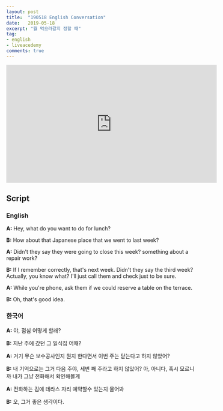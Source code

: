 ```yaml
---
layout: post
title:  "190518 English Conversation"
date:   2019-05-18
excerpt: "뭘 먹으러갈지 정할 때"
tag:
- english
- liveacedemy
comments: true
---
```


<iframe width="560" height="315" src="https://www.youtube.com/embed/68z7Q1GbG-I" frameborder="0" allow="accelerometer; autoplay; encrypted-media; gyroscope; picture-in-picture" allowfullscreen></iframe>

## Script

### English

**A:** Hey, what do you want to do for lunch?

**B:** How about that Japanese place that we went to last week?

**A:** Didn't they say they were going to close this week? something about a repair work?

**B:** If I remember correctly, that's next week. Didn't they say the third week? Actually, you know what? I'll just call them and check just to be sure.

**A:** While you're phone, ask them if we could reserve a table on the terrace.

**B:** Oh, that's good idea.

### 한국어

**A:** 야, 점심 어떻게 할래?

**B:** 지난 주에 갔던 그 일식집 어때?

**A:** 거기 무슨 보수공사인지 뭔지 한다면서 이번 주는 닫는다고 하지 않았어?

**B:** 내 기억으로는 그거 다음 주야, 세번 째 주라고 하지 않았어? 아, 아니다, 혹시 모르니까 내가 그냥 전화해서 확인해볼게

**A:** 전화하는 김에 테라스 자리 예약할수 있는지 물어봐

**B:** 오, 그거 좋은 생각이다.